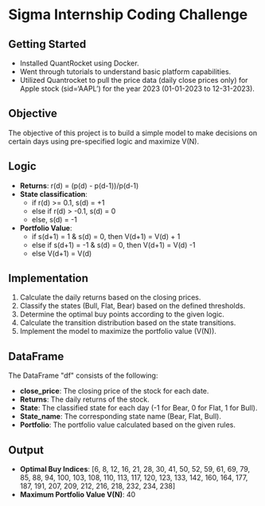 # **Sigma Internship Coding Challenge**

## Getting Started
-  Installed QuantRocket using Docker.
-  Went through tutorials to understand basic platform capabilities.
-  Utilized Quantrocket to pull the price data (daily close prices only) for Apple stock (sid=‘AAPL’) for the year 2023 (01-01-2023 to 12-31-2023).

## Objective
The objective of this project is to build a simple model to make decisions on certain days using pre-specified logic and maximize V(N).

## Logic
- **Returns**: r(d) = (p(d) - p(d-1))/p(d-1)
- **State classification**:
  - if r(d) >= 0.1, s(d) = +1
  - else if r(d) > -0.1, s(d) = 0
  - else, s(d) = -1
- **Portfolio Value**:
  - if s(d+1) = 1 & s(d) = 0, then V(d+1) = V(d) + 1
  - else if s(d+1) = -1 & s(d) = 0, then V(d+1) = V(d) -1
  - else V(d+1) = V(d)

## Implementation
1. Calculate the daily returns based on the closing prices.
2. Classify the states (Bull, Flat, Bear) based on the defined thresholds.
3. Determine the optimal buy points according to the given logic.
4. Calculate the transition distribution based on the state transitions.
5. Implement the model to maximize the portfolio value (V(N)).

## DataFrame
The DataFrame "df" consists of the following:
- **close_price**: The closing price of the stock for each date.
- **Returns**: The daily returns of the stock.
- **State**: The classified state for each day (-1 for Bear, 0 for Flat, 1 for Bull).
- **State_name**: The corresponding state name (Bear, Flat, Bull).
- **Portfolio**: The portfolio value calculated based on the given rules.

## Output
- **Optimal Buy Indices**: [6, 8, 12, 16, 21, 28, 30, 41, 50, 52, 59, 61, 69, 79, 85, 88, 94, 100, 103, 108, 110, 113, 117, 120, 123, 133, 142, 160, 164, 177, 187, 191, 207, 209, 212, 216, 218, 232, 234, 238]
- **Maximum Portfolio Value V(N)**: 40
